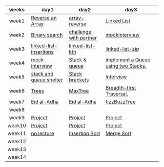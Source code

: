 |weeks |day1 |day2|day3|
|:-:|---|---|---|
|week1| [Reverse an Array](./Reverse-an-Array.md)  | [array-reverse](./array-insert-shift.md)  |  [Linked List](./Linked%20List.md) |
|week2| [Binary search](./array-binary-search/README.md) | [challenge with partner]()  | [mockInterview]()  |
|week3|[linked-list-insertions](./linked-list-insertions/readme.md) | [linked-list-kth](./linked-list-kth/implemetation/readme.md)  |[linked-list-zip](./linked-list-zip//readme.md)   |
|week4|[mock interview](./images//code%20challenge%20linked%20list.png) |[Stack & queue](./StackQueue/CH-1/readme.md)   |[Implement a Queue using two Stacks.](./StackQueue//CH-2//stack/readme.md)   |
|week5|[stack and queue shelter](./StackQueue/CH-3/stack%20and%20queue%20shelter/readme.md)  | [Stack brackets](./StackQueue/CH-4/readme.md)  |[Interview](./StackQueue/interview/readme.md)   |
|week6| [Trees](./Trees/CH-15/readme.md)  |[MaxTree](./Trees/CH-16/readme.md)   | [Breadth-first Traversal.](./Trees/CH-17/readme.md)  |
|week7|[Eid al-Adha]()   |[Eid al-Adha]()   |[fizzBuzzTree](./Trees/CH-18/readme.md)   |
|week8|   |   |   |
|week9| [Project]()  |[Project]()   |[Project]()   |
|week10|[Project]()   | [Project]()  | [Project]()  |
|week11| [no lecture]()  |[Insertion Sort](./Insertion%20Sort/Insertion%20Sort.md)  |[Merge Sort](./Merge%20Sort/Merge%20Sort.md)   |
|week12|  |   |   |
|week13|   |   |   |
|week14|  |   |   |